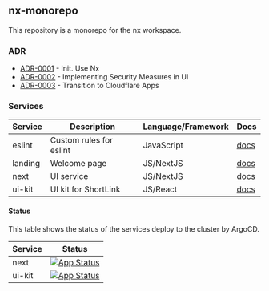 ## nx-monorepo

This repository is a monorepo for the nx workspace.

### ADR

- [ADR-0001](./docs/adr/0001-init.md) - Init. Use Nx
- [ADR-0002](./docs/adr/0002-security.md) - Implementing Security Measures in UI
- [ADR-0003](./docs/adr/0003-transition-to-cloudflare-apps.md) - Transition to Cloudflare Apps

### Services

| Service | Description               | Language/Framework | Docs                                 |
|---------|---------------------------|--------------------|--------------------------------------|
| eslint  | Custom rules for eslint   | JavaScript         | [docs](./packages/eslint/README.md)  |
| landing | Welcome page              | JS/NextJS          | [docs](./packages/landing/README.md) |
| next    | UI service                | JS/NextJS          | [docs](./packages/next/README.md)    |
| ui-kit  | UI kit for ShortLink      | JS/React           | [docs](./packages/ui-kit/README.md)  |

#### Status

This table shows the status of the services deploy to the cluster by ArgoCD.

| Service   | Status                                                                                                                                                  |
|-----------|---------------------------------------------------------------------------------------------------------------------------------------------------------|
| next      | [![App Status](https://argo.shortlink.best/api/badge?name=shortlink-next&revision=true)](https://argo.shortlink.best/applications/shortlink-next) |
| ui-kit    | [![App Status](https://argo.shortlink.best/api/badge?name=shortlink-next&revision=true)](https://argo.shortlink.best/applications/ui-kit)         |
